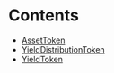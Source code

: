 

# Contents
- [AssetToken](AssetToken.sol/contract.AssetToken.md)
- [YieldDistributionToken](YieldDistributionToken.sol/abstract.YieldDistributionToken.md)
- [YieldToken](YieldToken.sol/contract.YieldToken.md)
